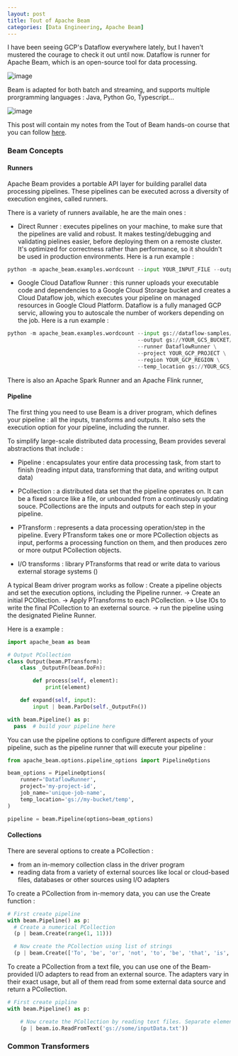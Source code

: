 ```yaml
---
layout: post
title: Tout of Apache Beam
categories: [Data Engineering, Apache Beam]
---
```


I have been seeing GCP's Dataflow everywhere lately, but I haven't mustered the courage to check it out until now.
Dataflow is runner for Apache Beam, which is an open-source tool for data processing.

![image](https://github.com/user-attachments/assets/83fafd1f-477d-480d-b01e-f8e590095ad9)

Beam is adapted for both batch and streaming, and supports multiple prorgramming languages : Java, Python Go, Typescript...

![image](https://github.com/user-attachments/assets/53d41846-9ba7-4b98-a020-dedc4111b052)

This post will contain my notes from the Tout of Beam hands-on course that you can follow [here](https://tour.beam.apache.org/).

### Beam Concepts

#### Runners

Apache Beam provides a portable API layer for building parallel data processing pipelines.
These pipelines can be executed across a diversity of execution engines, called runners.

There is a variety of runners available, he are the main ones :

- Direct Runner : executes pipelines on your machine, to make sure that the pipelines are valid and robust.
It makes testing/debugging and validating pielines easier, before deploying them on a remoste cluster.
It's optimized for correctness rather than performance, so it shouldn't be used in production environments.
Here is a run example :

```python
python -m apache_beam.examples.wordcount --input YOUR_INPUT_FILE --output counts
```

- Google Cloud Dataflow Runner : this runner uploads your executable code and dependencies to a Google Cloud Storage bucket and creates a Cloud Dataflow job, which executes your pipeline on managed resources in Google Cloud Platform. 
Dataflow is a fully managed GCP servic, allowing you to autoscale the number of workers depending on the job.
Here is a run example :

```python
python -m apache_beam.examples.wordcount --input gs://dataflow-samples/shakespeare/kinglear.txt \
                                         --output gs://YOUR_GCS_BUCKET/counts \
                                         --runner DataflowRunner \
                                         --project YOUR_GCP_PROJECT \
                                         --region YOUR_GCP_REGION \
                                         --temp_location gs://YOUR_GCS_BUCKET/tmp/
```

There is also an Apache Spark Runner and an Apache Flink runner,

#### Pipeline

The first thing you need to use Beam is a driver program, which defines your pipeline : all the inputs, transforms and outputs.
It also sets the execution option for your pipeline, including the runner.

To simplify large-scale distributed data processing, Beam provides several abstractions that include : 

- Pipeline : encapsulates your entire data processing task, from start to finish (reading intput data, transforming that data, and writing output data)

- PCollection : a distributed data set that the pipeline operates on. It can be a fixed source like a file, or unbounded from a continuously updating souce.
PCollections are the inputs and outputs for each step in your pipeline.

- PTransform : represents a data processing operation/step in the pipeline. Every PTransform takes one or more PCollection objects as input, performs a processing function on them, and then produces zero or more output PCollection objects.

- I/O transforms : library PTransforms that read or write data to various external storage systems ()

A typical Beam driver program works as follow : 
Create a pipeline objects and set the execution options, including the Pipeline runner.
-> Create an initial PCOllection.
-> Apply PTransforms to each PCollection.
-> Use IOs to write the final PCollection to an exeternal source.
-> run the pipeline using the designated Pieline Runner.

Here is a example : 

```python
import apache_beam as beam

# Output PCollection
class Output(beam.PTransform):
    class _OutputFn(beam.DoFn):

        def process(self, element):
            print(element)

    def expand(self, input):
        input | beam.ParDo(self._OutputFn())

with beam.Pipeline() as p:
  pass  # build your pipeline here
```

You can use the pipeline options to configure different aspects of your pipeline, such as the pipeline runner that will execute your pipeline :

```python
from apache_beam.options.pipeline_options import PipelineOptions

beam_options = PipelineOptions(
    runner='DataflowRunner',
    project='my-project-id',
    job_name='unique-job-name',
    temp_location='gs://my-bucket/temp',
)

pipeline = beam.Pipeline(options=beam_options)
```

#### Collections

There are several options to create a PCollection : 
- from an in-memory collection class in the driver program
- reading data from a variety of external sources like local or cloud-based files, databases or other sources using I/O adapters

To create a PCollection from in-memory data, you can use the Create function :

```python
# First create pipeline
with beam.Pipeline() as p:
  # Create a numerical PCollection
  (p | beam.Create(range(1, 11)))

  # Now create the PCollection using list of strings
  (p | beam.Create(['To', 'be', 'or', 'not', 'to', 'be', 'that', 'is', 'the', 'question']))
```

To create a PCollection from a text file, you can use one of the Beam-provided I/O adapters to read from an external source.
The adapters vary in their exact usage, but all of them read from some external data source and return a PCollection.

```python
# First create pipline
with beam.Pipeline() as p:

    # Now create the PCollection by reading text files. Separate elements will be added for each line in the input file
    (p | beam.io.ReadFromText('gs://some/inputData.txt'))
```

### Common Transformers



